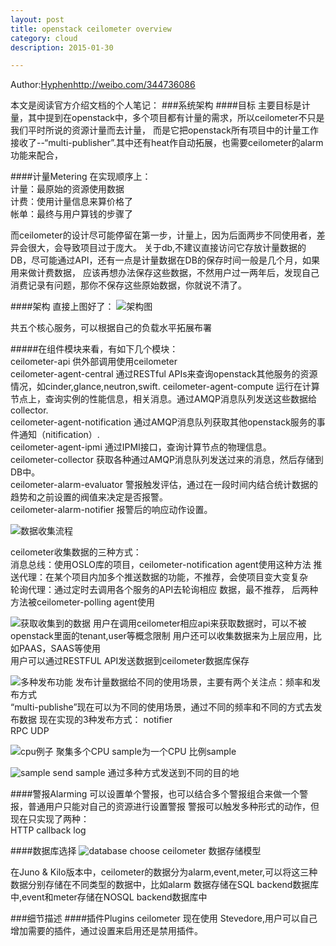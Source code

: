 ```yaml
---
layout: post
title: openstack ceilometer overview  
category: cloud
description: 2015-01-30

---
```


Author:[Hyphen](http://weibo.com/344736086)http://weibo.com/344736086

本文是阅读官方介绍文档的个人笔记：
###系统架构
####目标
主要目标是计量，其中提到在openstack中，多个项目都有计量的需求，所以ceilometer不只是我们平时所说的资源计量而去计量，
而是它把openstack所有项目中的计量工作接收了--“multi-publisher”.其中还有heat作自动拓展，也需要ceilometer的alarm功能来配合，


####计量Metering
在实现顺序上：  
计量：最原始的资源使用数据  
计费：使用计量信息来算价格了  
帐单：最终与用户算钱的步骤了  

而ceilometer的设计尽可能停留在第一步，计量上，因为后面两步不同使用者，差异会很大，会导致项目过于庞大。
关于db,不建议直接访问它存放计量数据的DB，尽可能通过API，还有一点是计量数据在DB的保存时间一般是几个月，如果用来做计费数据，
应该再想办法保存这些数据，不然用户过一两年后，发现自己消费记录有问题，那你不保存这些原始数据，你就说不清了。

####架构
直接上图好了：
![架构图](http://docs.openstack.org/developer/ceilometer/_images/ceilo-arch.png)

共五个核心服务，可以根据自己的负载水平拓展布署  

#####在组件模块来看，有如下几个模块：  
ceilometer-api  供外部调用使用ceilometer  
ceilometer-agent-central  通过RESTful APIs来查询openstack其他服务的资源情况，如cinder,glance,neutron,swift. 
ceilometer-agent-compute  运行在计算节点上，查询实例的性能信息，相关消息。通过AMQP消息队列发送这些数据给collector.  
ceilometer-agent-notification 通过AMQP消息队列获取其他openstack服务的事件通知（nitification）.  
ceilometer-agent-ipmi 通过IPMI接口，查询计算节点的物理信息。  
ceilometer-collector  获取各种通过AMQP消息队列发送过来的消息，然后存储到DB中。    
ceilometer-alarm-evaluator  警报触发评估，通过在一段时间内结合统计数据的趋势和之前设置的阀值来决定是否报警。    
ceilometer-alarm-notifier   报警后的响应动作设置。    


![数据收集流程](http://docs.openstack.org/developer/ceilometer/_images/1-agents.png)

ceilometer收集数据的三种方式：  
消息总线：使用OSLO库的项目，ceilometer-notification agent使用这种方法 
推送代理：在某个项目内加多个推送数据的功能，不推荐，会使项目变大变复杂  
轮询代理：通过定时去调用各个服务的API去轮询相应 数据，最不推荐，
后两种方法被ceilometer-polling agent使用


![获取收集到的数据](http://docs.openstack.org/developer/ceilometer/_images/2-accessmodel.png)
用户在调用ceilometer相应api来获取数据时，可以不被openstack里面的tenant,user等概念限制 
用户还可以收集数据来为上层应用，比如PAAS，SAAS等使用  
用户可以通过RESTFUL API发送数据到ceilometer数据库保存


![多种发布功能](http://docs.openstack.org/developer/ceilometer/_images/3-Pipeline.png)
发布计量数据给不同的使用场景，主要有两个关注点：频率和发布方式  
“multi-publishe”现在可以为不同的使用场景，通过不同的频率和不同的方式去发布数据
现在实现的3种发布方式： 
notifier  
RPC 
UDP 


![cpu例子](http://docs.openstack.org/developer/ceilometer/_images/4-Transformer.png)
聚集多个CPU sample为一个CPU 比例sample


![sample send](http://docs.openstack.org/developer/ceilometer/_images/5-multi-publish.png)
sample 通过多种方式发送到不同的目的地


####警报Alarming
可以设置单个警报，也可以结合多个警报组合来做一个警报，普通用户只能对自己的资源进行设置警报
警报可以触发多种形式的动作，但现在只实现了两种：  
HTTP callback 
log 


####数据库选择
![database choose](http://docs.openstack.org/developer/ceilometer/_images/6-storagemodel.png)
ceilometer 数据存储模型

在Juno & Kilo版本中，ceilometer的数据分为alarm,event,meter,可以将这三种数据分别存储在不同类型的数据中，比如alarm 数据存储在SQL backend数据库中,event和meter存储在NOSQL backend数据库中

###细节描述
####插件Plugins
ceilometer 现在使用 Stevedore,用户可以自己增加需要的插件，通过设置来启用还是禁用插件。






